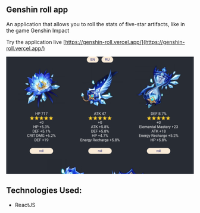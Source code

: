 ## Genshin roll app

An application that allows you to roll the stats of five-star artifacts, like in the game Genshin Impact

Try the application live [https://genshin-roll.vercel.app/](https://genshin-roll.vercel.app/)

![Preview image](/src/assets/preview.png)

## Technologies Used:

- ReactJS
